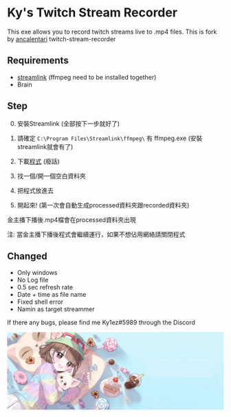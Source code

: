 # Ky's Twitch Stream Recorder
This exe allows you to record twitch streams live to .mp4 files.
This is fork by [ancalentari](https://github.com/ancalentari/twitch-stream-recorder) twitch-stream-recorder
## Requirements
- [streamlink](https://streamlink.github.io/) (ffmpeg need to be installed together)
- Brain

## Step
0) 安裝Streamlink (全部按下一步就好了)

1) 請確定 `C:\Program Files\Streamlink\ffmpeg\` 有 ffmpeg.exe (安裝streamlink就會有了)

2) 下載[程式](https://github.com/Kylezhk/twitch-stream-recorder/releases/download/v100/ky1-twitch-recorder.exe) (廢話)
3) 找一個/開一個空白資料夾
4) 把程式放進去
5) 開起來! (第一次會自動生成processed資料夾跟recorded資料夾)

金主播下播後.mp4檔會在processed資料夾出現

注: 當金主播下播後程式會繼續運行，如果不想佔用網絡請關閉程式

## Changed
- Only windows
- No Log file
- 0.5 sec refresh rate
- Date + time as file name
- Fixed shell error
- Namin as target streammer


If there any bugs, please find me Ky1ez#5989 through the Discord 

[![namin banner](banner.jpg)](https://marpple.shop/en/namin?page=0)